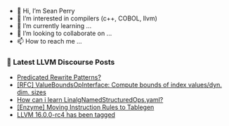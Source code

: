 - 👋 Hi, I’m Sean Perry
- 👀 I’m interested in compilers (c++, COBOL, llvm)
- 🌱 I’m currently learning ...
- 💞️ I’m looking to collaborate on ...
- 📫 How to reach me ...

<!---
s66perry/s66perry is a ✨ special ✨ repository because its `README.md` (this file) appears on your GitHub profile.
You can click the Preview link to take a look at your changes.
--->
### 📕 Latest LLVM Discourse Posts

<!-- DISCOURSE-LLVM:START -->
- [Predicated Rewrite Patterns?](https://discourse.llvm.org/t/predicated-rewrite-patterns/69086#post_5)
- [[RFC] ValueBoundsOpInterface: Compute bounds of index values/dyn. dim. sizes](https://discourse.llvm.org/t/rfc-valueboundsopinterface-compute-bounds-of-index-values-dyn-dim-sizes/69174#post_3)
- [How can i learn LinalgNamedStructuredOps.yaml?](https://discourse.llvm.org/t/how-can-i-learn-linalgnamedstructuredops-yaml/69183#post_1)
- [[Enzyme] Moving Instruction Rules to Tablegen](https://discourse.llvm.org/t/enzyme-moving-instruction-rules-to-tablegen/61176#post_2)
- [LLVM 16.0.0-rc4 has been tagged](https://discourse.llvm.org/t/llvm-16-0-0-rc4-has-been-tagged/69150#post_4)
<!-- DISCOURSE-LLVM:END -->
